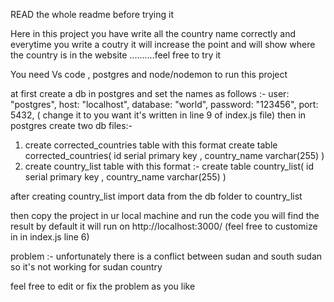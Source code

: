 READ the whole readme before trying it

Here in this project you have write all the  country name correctly and everytime you write a coutry it will increase the point and will show where the country is in the website ..........feel free to try it


You need Vs code , postgres and node/nodemon to run this project

at first create a db in postgres and set the names as follows :- user: "postgres", host: "localhost", database: "world", password: "123456", port: 5432,  ( change it to you want it's written in line 9 of index.js file)
then in postgres create two db files:- 
1. create corrected_countries table with this format
create table  corrected_countries(
id  serial primary key ,
country_name varchar(255)
)
2. create country_list table with this format :- 
create table country_list(
id  serial primary key ,
country_name varchar(255)
) 

after creating country_list import data from the db folder to country_list 

then
copy the project in ur local machine and run the code you will find the result
by default it will run on http://localhost:3000/ (feel free to customize in in index.js line 6)


problem :- unfortunately there is a conflict between sudan and south sudan so it's not working for sudan country

feel free to edit or fix the problem as you like




